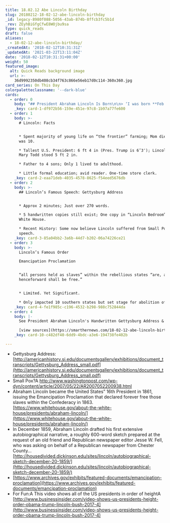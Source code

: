 ```yaml
---
title: 18.02.12 Abe Lincoln Birthday
slug: 20180212-18-02-12-abe-lincoln-birthday
_id: legacy-8980f088-5056-43ab-874b-8ffcb3fc5b1d
_rev: ZEyhBiGfgCfwE8WOjbu9sa
type: quick_reads
draft: false
aliases:
  - 18-02-12-abe-lincoln-birthday/
_createdAt: '2018-02-12T10:31:31Z'
_updatedAt: '2021-03-22T13:11:04Z'
date: '2018-02-12T10:31:31+00:00'
weight: 50
featured_image:
  alt: Quick Reads background image
  url: >-
    36d9992350db408cb34f763c866e56eb17d0c114-360x360.jpg
card_series: On This Day
colorpaletteclassname: '--dark-blue'
cards:
  - order: 0
    body: "## President Abraham Lincoln Is Born\n\n> ‘I was born **Feb. 12, 1809**, in Hardin County, Kentucky. My parents were both born in Virginia, of undistinguished familiesa\x13second families, perhaps I should say.”  \n  \n  \n  \nPres. Lincoln, Dec 20, 1859 before he secured Republican nomination"
    _key: card-1-df972b56-159e-451e-97c8-1b97a77fe600
  - order: 1
    body: >-
      # Lincoln: Facts


      * Spent majority of young life on “the frontier” farming; Mom died when he
      was 10.

      * Tallest U.S. President: 6 ft 4 in (Pres. Trump is 6’3″); Lincoln’s wife
      Mary Todd stood 5 ft 2 in.

      * Father to 4 sons; Only 1 lived to adulthood.

      * Little formal education; avid reader. One-time store clerk.
    _key: card-2-eaa71deb-4035-4578-8625-f54eed5676db
  - order: 2
    body: >-
      ## Lincoln’s Famous Speech: Gettysburg Address


      * Approx 2 minutes; Just over 270 words.

      * 5 handwritten copies still exist; One copy in “Lincoln Bedroom” in the
      White House.

      * Recent History: Some now believe Lincoln suffered from Small Pox during
      speech.
    _key: card-3-85a04bb2-3a6b-44d7-b202-06a74226ce21
  - order: 3
    body: >-
      Lincoln’s Famous Order  

      Emancipation Proclamation


      “all persons held as slaves” within the rebellious states “are, and
      henceforward shall be free.”


      * Limited. Yet Significant.

      * Only impacted 10 southern states but set stage for abolition of slavery.
    _key: card-4-fe1f985c-c196-4532-b298-988c752844da
  - order: 4
    body: |-
      See President Abraham Lincoln's Handwritten Gettysburg Address & More:

      [view sources](https://smarthernews.com/18-02-12-abe-lincoln-birthday/)
    _key: card-10-c482df40-6dd9-4bdc-a3e6-194738fe402b

---
```

* Gettysburg Address: [http://americanhistory.si.edu/documentsgallery/exhibitions/document_transcripts/Gettysburg_Address_small.pdf](http://americanhistory.si.edu/documentsgallery/exhibitions/document_transcripts/Gettysburg_Address_small.pdf)
* Small Pox?A http://www.washingtonpost.com/wp-dyn/content/article/2007/05/22/AR2007052200938.html
* Abraham Lincoln became the United States” 16th President in 1861, issuing the Emancipation Proclamation that declared forever free those slaves within the Confederacy in 1863. [https://www.whitehouse.gov/about-the-white-house/presidents/abraham-lincoln/](https://www.whitehouse.gov/about-the-white-house/presidents/abraham-lincoln/)
* In December 1859, Abraham Lincoln drafted his first extensive autobiographical narrative, a roughly 600-word sketch prepared at the request of an old friend and Republican newspaper editor Jesse W. Fell, who was asking on behalf of a Republican newspaper from Chester County…[http://housedivided.dickinson.edu/sites/lincoln/autobiographical-sketch-december-20-1859/](http://housedivided.dickinson.edu/sites/lincoln/autobiographical-sketch-december-20-1859/)
* [https://www.archives.gov/exhibits/featured-documents/emancipation-proclamation](https://www.archives.gov/exhibits/featured-documents/emancipation-proclamation)
* For Fun:A This video shows all of the US presidents in order of heightA [http://www.businessinsider.com/video-shows-us-presidents-height-order-obama-trump-lincoln-bush-2017-4](http://www.businessinsider.com/video-shows-us-presidents-height-order-obama-trump-lincoln-bush-2017-4)